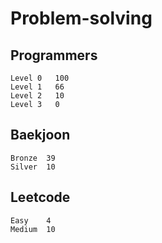 # Problem-solving 

## Programmers
```
Level 0   100
Level 1   66
Level 2   10
Level 3   0
```


## Baekjoon
```
Bronze	39
Silver  10
```

## Leetcode
```
Easy    4
Medium  10
```
